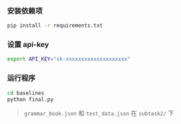 ### 安装依赖项
```zsh
pip install -r requirements.txt
```

### 设置 api-key
```zsh
export API_KEY="sk-xxxxxxxxxxxxxxxxxxxx"
```

### 运行程序
```zsh
cd baselines
python final.py
```

> `grammar_book.json` 和 `test_data.json` 在 `subtask2/` 下